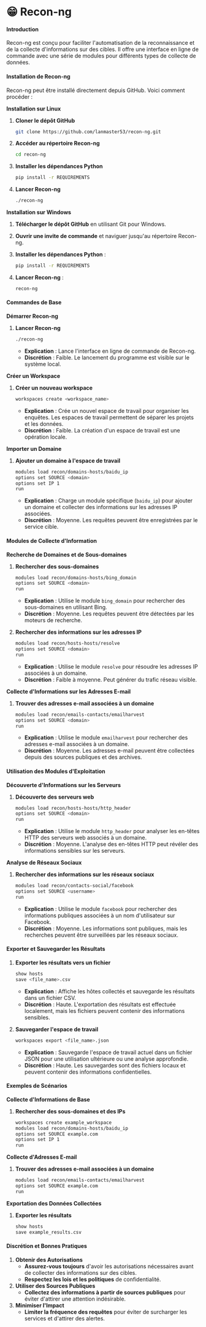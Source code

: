 # 😁 Recon-ng

#### Introduction

Recon-ng est conçu pour faciliter l'automatisation de la reconnaissance et de la collecte d'informations sur des cibles. Il offre une interface en ligne de commande avec une série de modules pour différents types de collecte de données.

#### Installation de Recon-ng

Recon-ng peut être installé directement depuis GitHub. Voici comment procéder :

**Installation sur Linux**

1.  **Cloner le dépôt GitHub**

    ```bash
    git clone https://github.com/lanmaster53/recon-ng.git
    ```
2.  **Accéder au répertoire Recon-ng**

    ```bash
    cd recon-ng
    ```
3.  **Installer les dépendances Python**

    ```bash
    pip install -r REQUIREMENTS
    ```
4.  **Lancer Recon-ng**

    ```bash
    ./recon-ng
    ```

**Installation sur Windows**

1. **Télécharger le dépôt GitHub** en utilisant Git pour Windows.
2. **Ouvrir une invite de commande** et naviguer jusqu'au répertoire Recon-ng.
3.  **Installer les dépendances Python** :

    ```cmd
    pip install -r REQUIREMENTS
    ```
4.  **Lancer Recon-ng** :

    ```cmd
    recon-ng
    ```

#### Commandes de Base

**Démarrer Recon-ng**

1.  **Lancer Recon-ng**

    ```bash
    ./recon-ng
    ```

    * **Explication** : Lance l'interface en ligne de commande de Recon-ng.
    * **Discrétion** : Faible. Le lancement du programme est visible sur le système local.

**Créer un Workspace**

1.  **Créer un nouveau workspace**

    ```bash
    workspaces create <workspace_name>
    ```

    * **Explication** : Crée un nouvel espace de travail pour organiser les enquêtes. Les espaces de travail permettent de séparer les projets et les données.
    * **Discrétion** : Faible. La création d'un espace de travail est une opération locale.

**Importer un Domaine**

1.  **Ajouter un domaine à l'espace de travail**

    ```bash
    modules load recon/domains-hosts/baidu_ip
    options set SOURCE <domain>
    options set IP 1
    run
    ```

    * **Explication** : Charge un module spécifique (`baidu_ip`) pour ajouter un domaine et collecter des informations sur les adresses IP associées.
    * **Discrétion** : Moyenne. Les requêtes peuvent être enregistrées par le service cible.

#### Modules de Collecte d'Information

**Recherche de Domaines et de Sous-domaines**

1.  **Rechercher des sous-domaines**

    ```bash
    modules load recon/domains-hosts/bing_domain
    options set SOURCE <domain>
    run
    ```

    * **Explication** : Utilise le module `bing_domain` pour rechercher des sous-domaines en utilisant Bing.
    * **Discrétion** : Moyenne. Les requêtes peuvent être détectées par les moteurs de recherche.
2.  **Rechercher des informations sur les adresses IP**

    ```bash
    modules load recon/hosts-hosts/resolve
    options set SOURCE <domain>
    run
    ```

    * **Explication** : Utilise le module `resolve` pour résoudre les adresses IP associées à un domaine.
    * **Discrétion** : Faible à moyenne. Peut générer du trafic réseau visible.

**Collecte d'Informations sur les Adresses E-mail**

1.  **Trouver des adresses e-mail associées à un domaine**

    ```bash
    modules load recon/emails-contacts/emailharvest
    options set SOURCE <domain>
    run
    ```

    * **Explication** : Utilise le module `emailharvest` pour rechercher des adresses e-mail associées à un domaine.
    * **Discrétion** : Moyenne. Les adresses e-mail peuvent être collectées depuis des sources publiques et des archives.

#### Utilisation des Modules d'Exploitation

**Découverte d'Informations sur les Serveurs**

1.  **Découverte des serveurs web**

    ```bash
    modules load recon/hosts-hosts/http_header
    options set SOURCE <domain>
    run
    ```

    * **Explication** : Utilise le module `http_header` pour analyser les en-têtes HTTP des serveurs web associés à un domaine.
    * **Discrétion** : Moyenne. L'analyse des en-têtes HTTP peut révéler des informations sensibles sur les serveurs.

**Analyse de Réseaux Sociaux**

1.  **Rechercher des informations sur les réseaux sociaux**

    ```bash
    modules load recon/contacts-social/facebook
    options set SOURCE <username>
    run
    ```

    * **Explication** : Utilise le module `facebook` pour rechercher des informations publiques associées à un nom d'utilisateur sur Facebook.
    * **Discrétion** : Moyenne. Les informations sont publiques, mais les recherches peuvent être surveillées par les réseaux sociaux.

#### Exporter et Sauvegarder les Résultats

1.  **Exporter les résultats vers un fichier**

    ```bash
    show hosts
    save <file_name>.csv
    ```

    * **Explication** : Affiche les hôtes collectés et sauvegarde les résultats dans un fichier CSV.
    * **Discrétion** : Haute. L'exportation des résultats est effectuée localement, mais les fichiers peuvent contenir des informations sensibles.
2.  **Sauvegarder l'espace de travail**

    ```bash
    workspaces export <file_name>.json
    ```

    * **Explication** : Sauvegarde l'espace de travail actuel dans un fichier JSON pour une utilisation ultérieure ou une analyse approfondie.
    * **Discrétion** : Haute. Les sauvegardes sont des fichiers locaux et peuvent contenir des informations confidentielles.

#### Exemples de Scénarios

**Collecte d'Informations de Base**

1.  **Rechercher des sous-domaines et des IPs**

    ```bash
    workspaces create example_workspace
    modules load recon/domains-hosts/baidu_ip
    options set SOURCE example.com
    options set IP 1
    run
    ```

**Collecte d'Adresses E-mail**

1.  **Trouver des adresses e-mail associées à un domaine**

    ```bash
    modules load recon/emails-contacts/emailharvest
    options set SOURCE example.com
    run
    ```

**Exportation des Données Collectées**

1.  **Exporter les résultats**

    ```bash
    show hosts
    save example_results.csv
    ```

#### Discrétion et Bonnes Pratiques

1. **Obtenir des Autorisations**
   * **Assurez-vous toujours** d'avoir les autorisations nécessaires avant de collecter des informations sur des cibles.
   * **Respectez les lois et les politiques** de confidentialité.
2. **Utiliser des Sources Publiques**
   * **Collectez des informations à partir de sources publiques** pour éviter d'attirer une attention indésirable.
3. **Minimiser l'Impact**
   * **Limiter la fréquence des requêtes** pour éviter de surcharger les services et d'attirer des alertes.
